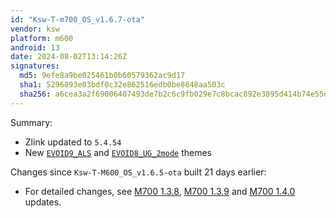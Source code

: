 ```yaml
---
id: "Ksw-T-m700_OS_v1.6.7-ota"
vendor: ksw
platform: m600
android: 13
date: 2024-08-02T13:14:26Z
signatures:
  md5: 9efe8a9be025461b0b60579362ac9d17
  sha1: 5296893e03bdf0c32e862516edb0be8648aa503c
  sha256: a6cea3a2f69006407493de7b2c6c9fb029e7c8bcac892e3895d414b74e55d67d
---
```

Summary:
- Zlink updated to `5.4.54`
- New [`EVOID9_ALS`](/headunits/themes/ksw/evoid9_als) and [`EVOID8_UG_2mode`](/headunits/themes/ksw/evoid8_ug_2mode) themes

Changes since `Ksw-T-M600_OS_v1.6.5-ota` built 21 days earlier:
- For detailed changes, see [M700 1.3.8](/headunits/updates/ksw/m700/ksw-t-m700_os_v138-ota), [M700 1.3.9](/headunits/updates/ksw/m700/ksw-t-m700_os_v139-ota) and [M700 1.4.0](/headunits/updates/ksw/m700/ksw-t-m700_os_v140-ota) updates.
